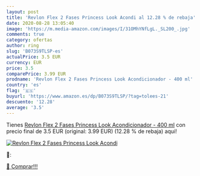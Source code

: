 ```yaml
---
layout: post
title: 'Revlon Flex 2 Fases Princess Look Acondi al 12.28 % de rebaja'
date: 2020-08-28 13:05:40
image: 'https://m.media-amazon.com/images/I/31OMhYNfLgL._SL200_.jpg'
comments: true
category: ofertas
author: ring
slug: 'B073S9TLSP-es'
actualPrice: 3.5 EUR
currency: EUR
price: 3.5
comparePrice: 3.99 EUR
prodname: 'Revlon Flex 2 Fases Princess Look Acondicionador - 400 ml'
country: 'es'
flag: '🇪🇸'
buyurl: 'https://www.amazon.es/dp/B073S9TLSP/?tag=tolees-21'
descuento: '12.28'
average: '3.5'
---
```


Tienes [Revlon Flex 2 Fases Princess Look Acondicionador - 400 ml](https://www.amazon.es/dp/B073S9TLSP/?tag=tolees-21) con precio final de  3.5 EUR (original: 3.99 EUR) (12.28 %  de rebaja) aqui!

[![Revlon Flex 2 Fases Princess Look Acondi](https://m.media-amazon.com/images/I/31OMhYNfLgL._SL200_.jpg)](https://www.amazon.es/dp/B073S9TLSP/?tag=tolees-21)

🔎:


[🛒 Comprar!!!](https://www.amazon.es/dp/B073S9TLSP/?tag=tolees-21)
